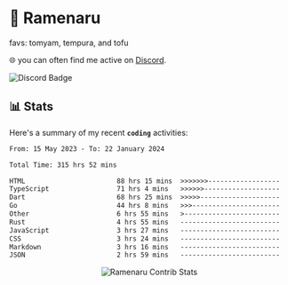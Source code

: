 # 🍜 Ramenaru
favs: tomyam, tempura, and tofu

🌐 you can often find me active on [Discord](https://discordapp.com/users/503291004200157185).

![Discord Badge](https://dcbadge.vercel.app/api/shield/503291004200157185)

## 📊 Stats

Here's a summary of my recent **`coding`** activities:

<!--START_SECTION:waka-->

```txt
From: 15 May 2023 - To: 22 January 2024

Total Time: 315 hrs 52 mins

HTML                       88 hrs 15 mins  >>>>>>>------------------   27.94 %
TypeScript                 71 hrs 4 mins   >>>>>>-------------------   22.50 %
Dart                       68 hrs 25 mins  >>>>>--------------------   21.66 %
Go                         44 hrs 8 mins   >>>----------------------   13.97 %
Other                      6 hrs 55 mins   >------------------------   02.19 %
Rust                       4 hrs 55 mins   -------------------------   01.56 %
JavaScript                 3 hrs 27 mins   -------------------------   01.09 %
CSS                        3 hrs 24 mins   -------------------------   01.08 %
Markdown                   3 hrs 16 mins   -------------------------   01.04 %
JSON                       2 hrs 59 mins   -------------------------   00.95 %
```

<!--END_SECTION:waka-->

<div style="text-align: center;">
   <img align="center" src="https://github-readme-streak-stats.herokuapp.com/?user=Ramenaru&theme=dark&card_width=520" alt="Ramenaru Contrib Stats" />
</div>

